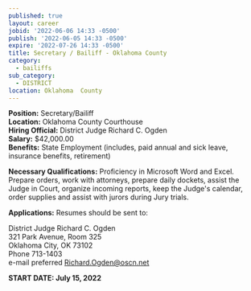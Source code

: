 ```yaml
---
published: true
layout: career
jobid: '2022-06-06 14:33 -0500'
publish: '2022-06-05 14:33 -0500'
expire: '2022-07-26 14:33 -0500'
title: Secretary / Bailiff - Oklahoma County
category:
  - bailiffs
sub_category:
  - DISTRICT
location: Oklahoma  County
---
```

**Position:** Secretary/Bailiff  
**Location:** Oklahoma County Courthouse  
**Hiring Official:** District Judge Richard C. Ogden  
**Salary:** $42,000.00  
**Benefits:** State Employment (includes, paid annual and sick leave, insurance benefits, retirement)  

**Necessary Qualifications:** Proficiency in Microsoft Word and Excel.  Prepare orders, work with attorneys, prepare daily dockets, assist the Judge in Court, organize incoming reports, keep the Judge's calendar, order supplies and assist with jurors during Jury trials.   
				

**Applications:** Resumes should be sent to:  

District Judge Richard C. Ogden  
321 Park Avenue, Room 325  
Oklahoma City, OK  73102  
Phone 713-1403  
e-mail preferred [Richard.Ogden@oscn.net](Richard.Ogden@oscn.net)  

**START DATE: July 15, 2022**
